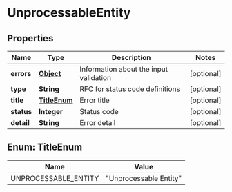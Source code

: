 

# UnprocessableEntity

## Properties

Name | Type | Description | Notes
------------ | ------------- | ------------- | -------------
**errors** | [**Object**](.md) | Information about the input validation |  [optional]
**type** | **String** | RFC for status code definitions |  [optional]
**title** | [**TitleEnum**](#TitleEnum) | Error title |  [optional]
**status** | **Integer** | Status code |  [optional]
**detail** | **String** | Error detail |  [optional]



## Enum: TitleEnum

Name | Value
---- | -----
UNPROCESSABLE_ENTITY | &quot;Unprocessable Entity&quot;




